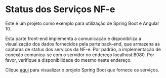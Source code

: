 # Status dos Serviços NF-e

Este é um projeto como exemplo para utilização de Spring Boot e Angular 10.

Esta parte front-end implementa a comunicação e disponibiliza a visualização dos dados fornecidos pela parte back-end, que armazena as capturas de status dos serviços da NF-e.
Por padrão, a implementação de conexão comunica-se com o servidor no endereço localhost:8080. Por favor, verifique a disponibilidade do mesmo neste endereço.

Clique [aqui](https://github.com/Giovanifsa/NFEStatusBackend) para visualizar o projeto Spring Boot que fornece os serviços.
